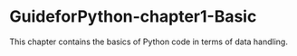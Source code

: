 # GuideforPython-chapter1-Basic
This chapter contains the basics of Python code in terms of data handling.
